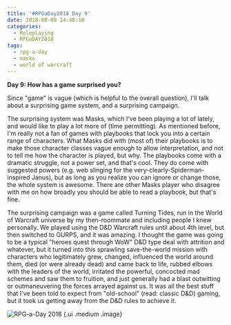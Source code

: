 ```yaml
---
title: '#RPGaDay2018 Day 9'
date: 2018-08-09 14:48:16
categories:
  - Roleplaying
  - RPGaDAY2018
tags:
  - rpg-a-day
  - masks
  - world of warcraft
---
```


**Day 9: How has a game surprised you?**

Since "game" is vague (which is helpful to the overall question), I'll talk about a surprising game system, and a surprising campaign.

<!-- more -->

The surprising system was Masks, which I've been playing a lot of lately, and would like to play a lot more of (time permitting). As mentioned before, I'm really not a fan of games with playbooks that lock you into a certain range of characters. What Masks did with (most of) their playbooks is to make those character classes vague enough to allow interpretation, and not to tell me how the character is played, but why. The playbooks come with a dramatic struggle, not a power set, and that's cool. They do come with suggested powers (e.g. web slinging for the very-clearly-Spiderman-inspired Janus), but as long as you realize you can ignore or change those, the whole system is awesome. There are other Masks player who disagree with me on how broadly you should be able to read a playbook, but that's fine.

The surprising campaign was a game called Turning Tides, run in the World of Warcraft universe by my then-roommate and including people I knew personally. We played using the D&D Warcraft rules until about 4th level, but then switched to GURPS, and it was amazing. I thought the game was going to be a typical "heroes quest through WoW" D&D type deal with attrition and whatever, but it turned into this sprawling save-the-world mission with characters who legitimately grew, changed, influenced the world around them, died (or were already dead) and came back to life, rubbed elbows with the leaders of the world, irritated the powerful, concocted mad schemes and saw them to fruition, and just generally had a blast outwitting or outmaneuvering the forces arrayed against us. It was all the best stuff that I've been told to expect from "old-school" (read: classic D&D) gaming, but it took us getting away from the D&D rules to achieve it.

![RPG-a-Day 2018](/assets/rpg/RPG-a-Day%202018.jpg) {.ui .medium .image}